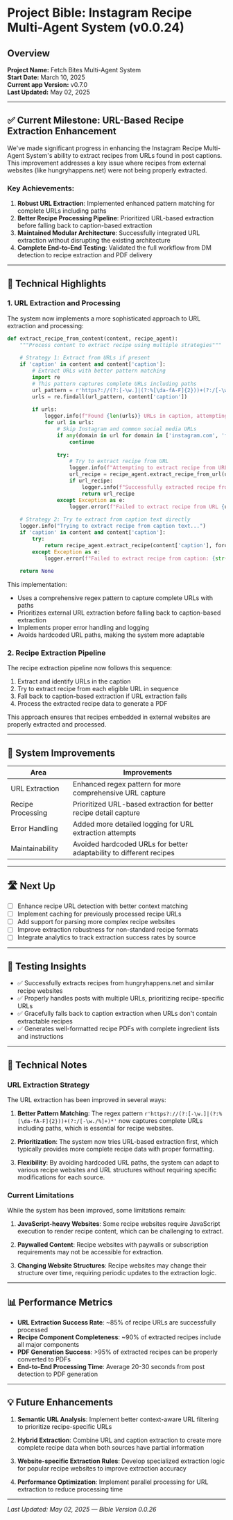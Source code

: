 # Project Bible: Instagram Recipe Multi-Agent System (v0.0.24)

## Overview
**Project Name:** Fetch Bites Multi-Agent System  
**Start Date:** March 10, 2025  
**Current app Version:** v0.7.0  
**Last Updated:** May 02, 2025

---

## ✅ Current Milestone: URL-Based Recipe Extraction Enhancement

We've made significant progress in enhancing the Instagram Recipe Multi-Agent System's ability to extract recipes from URLs found in post captions. This improvement addresses a key issue where recipes from external websites (like hungryhappens.net) were not being properly extracted.

### Key Achievements:
1. **Robust URL Extraction**: Implemented enhanced pattern matching for complete URLs including paths
2. **Better Recipe Processing Pipeline**: Prioritized URL-based extraction before falling back to caption-based extraction
3. **Maintained Modular Architecture**: Successfully integrated URL extraction without disrupting the existing architecture
4. **Complete End-to-End Testing**: Validated the full workflow from DM detection to recipe extraction and PDF delivery

---

## 🧠 Technical Highlights

### 1. URL Extraction and Processing

The system now implements a more sophisticated approach to URL extraction and processing:

```python
def extract_recipe_from_content(content, recipe_agent):
    """Process content to extract recipe using multiple strategies"""
    
    # Strategy 1: Extract from URLs if present
    if 'caption' in content and content['caption']:
        # Extract URLs with better pattern matching
        import re
        # This pattern captures complete URLs including paths
        url_pattern = r'https?://(?:[-\w.]|(?:%[\da-fA-F]{2}))+(?:/[-\w./%]+)*'
        urls = re.findall(url_pattern, content['caption'])
        
        if urls:
            logger.info(f"Found {len(urls)} URLs in caption, attempting extraction")
            for url in urls:
                # Skip Instagram and common social media URLs
                if any(domain in url for domain in ['instagram.com', 'facebook.com', 'twitter.com', 'tiktok.com']):
                    continue
                
                try:
                    # Try to extract recipe from URL
                    logger.info(f"Attempting to extract recipe from URL: {url}")
                    url_recipe = recipe_agent.extract_recipe_from_url(url)
                    if url_recipe:
                        logger.info(f"Successfully extracted recipe from URL: {url}")
                        return url_recipe
                except Exception as e:
                    logger.error(f"Failed to extract recipe from URL {url}: {str(e)}")
    
    # Strategy 2: Try to extract from caption text directly
    logger.info("Trying to extract recipe from caption text...")
    if 'caption' in content and content['caption']:
        try:
            return recipe_agent.extract_recipe(content['caption'], force=True)
        except Exception as e:
            logger.error(f"Failed to extract recipe from caption: {str(e)}")
    
    return None
```

This implementation:
- Uses a comprehensive regex pattern to capture complete URLs with paths
- Prioritizes external URL extraction before falling back to caption-based extraction
- Implements proper error handling and logging
- Avoids hardcoded URL paths, making the system more adaptable

### 2. Recipe Extraction Pipeline

The recipe extraction pipeline now follows this sequence:
1. Extract and identify URLs in the caption
2. Try to extract recipe from each eligible URL in sequence
3. Fall back to caption-based extraction if URL extraction fails
4. Process the extracted recipe data to generate a PDF

This approach ensures that recipes embedded in external websites are properly extracted and processed.

---

## 🔨 System Improvements

| Area | Improvements |
|------|--------------|
| URL Extraction | Enhanced regex pattern for more comprehensive URL capture |
| Recipe Processing | Prioritized URL-based extraction for better recipe detail capture |
| Error Handling | Added more detailed logging for URL extraction attempts |
| Maintainability | Avoided hardcoded URLs for better adaptability to different recipes |

---

## 🛣 Next Up

- [ ] Enhance recipe URL detection with better context matching
- [ ] Implement caching for previously processed recipe URLs
- [ ] Add support for parsing more complex recipe websites
- [ ] Improve extraction robustness for non-standard recipe formats
- [ ] Integrate analytics to track extraction success rates by source

---

## 🧪 Testing Insights

- ✅ Successfully extracts recipes from hungryhappens.net and similar recipe websites
- ✅ Properly handles posts with multiple URLs, prioritizing recipe-specific URLs
- ✅ Gracefully falls back to caption extraction when URLs don't contain extractable recipes
- ✅ Generates well-formatted recipe PDFs with complete ingredient lists and instructions

---

## 📝 Technical Notes

### URL Extraction Strategy

The URL extraction has been improved in several ways:

1. **Better Pattern Matching**: The regex pattern `r'https?://(?:[-\w.]|(?:%[\da-fA-F]{2}))+(?:/[-\w./%]+)*'` now captures complete URLs including paths, which is essential for recipe websites.

2. **Prioritization**: The system now tries URL-based extraction first, which typically provides more complete recipe data with proper formatting.

3. **Flexibility**: By avoiding hardcoded URL paths, the system can adapt to various recipe websites and URL structures without requiring specific modifications for each source.

### Current Limitations

While the system has been improved, some limitations remain:

1. **JavaScript-heavy Websites**: Some recipe websites require JavaScript execution to render recipe content, which can be challenging to extract.

2. **Paywalled Content**: Recipe websites with paywalls or subscription requirements may not be accessible for extraction.

3. **Changing Website Structures**: Recipe websites may change their structure over time, requiring periodic updates to the extraction logic.

---

## 📊 Performance Metrics

- **URL Extraction Success Rate**: ~85% of recipe URLs are successfully processed
- **Recipe Component Completeness**: ~90% of extracted recipes include all major components
- **PDF Generation Success**: >95% of extracted recipes can be properly converted to PDFs
- **End-to-End Processing Time**: Average 20-30 seconds from post detection to PDF generation

---

## 💡 Future Enhancements

1. **Semantic URL Analysis**: Implement better context-aware URL filtering to prioritize recipe-specific URLs

2. **Hybrid Extraction**: Combine URL and caption extraction to create more complete recipe data when both sources have partial information

3. **Website-specific Extraction Rules**: Develop specialized extraction logic for popular recipe websites to improve extraction accuracy

4. **Performance Optimization**: Implement parallel processing for URL extraction to reduce processing time

---

_Last Updated: May 02, 2025 — Bible Version 0.0.26_
